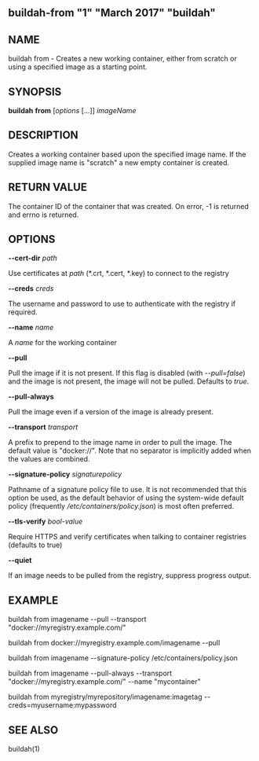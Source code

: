 ## buildah-from "1" "March 2017" "buildah"

## NAME
buildah from - Creates a new working container, either from scratch or using a specified image as a starting point.

## SYNOPSIS
**buildah** **from** [*options* [...]] *imageName*

## DESCRIPTION
Creates a working container based upon the specified image name.  If the
supplied image name is "scratch" a new empty container is created.

## RETURN VALUE
The container ID of the container that was created.  On error, -1 is returned and errno is returned.

## OPTIONS

**--cert-dir** *path*

Use certificates at *path* (*.crt, *.cert, *.key) to connect to the registry

**--creds** *creds*

The username and password to use to authenticate with the registry if required.

**--name** *name*

A *name* for the working container

**--pull**

Pull the image if it is not present.  If this flag is disabled (with
*--pull=false*) and the image is not present, the image will not be pulled.
Defaults to *true*.

**--pull-always**

Pull the image even if a version of the image is already present.

**--transport** *transport*

A prefix to prepend to the image name in order to pull the image.  The default
value is "docker://".  Note that no separator is implicitly added when the
values are combined.

**--signature-policy** *signaturepolicy*

Pathname of a signature policy file to use.  It is not recommended that this
option be used, as the default behavior of using the system-wide default policy
(frequently */etc/containers/policy.json*) is most often preferred.

**--tls-verify** *bool-value*

Require HTTPS and verify certificates when talking to container registries (defaults to true)

**--quiet**

If an image needs to be pulled from the registry, suppress progress output.

## EXAMPLE

buildah from imagename --pull --transport "docker://myregistry.example.com/"

buildah from docker://myregistry.example.com/imagename --pull

buildah from imagename --signature-policy /etc/containers/policy.json

buildah from imagename --pull-always --transport "docker://myregistry.example.com/" --name "mycontainer"

buildah from myregistry/myrepository/imagename:imagetag --creds=myusername:mypassword

## SEE ALSO
buildah(1)
